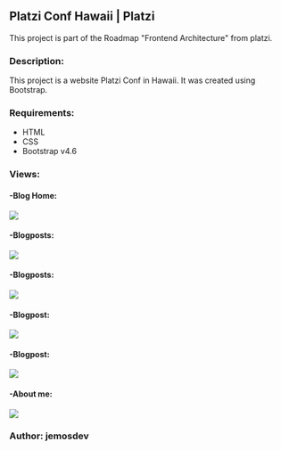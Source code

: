 ## Platzi Conf Hawaii | Platzi
This project is part of the Roadmap "Frontend Architecture" from platzi.

### **Description:**
This project is a website Platzi Conf in Hawaii. It was created using Bootstrap.

### **Requirements:**
- HTML
- CSS
- Bootstrap v4.6

### **Views:**

#### -Blog Home:
![](D:\programming\platzi\codes\frontend\cursomobilefirst\assets\Clipboard01.jpg)

#### -Blogposts:
![](D:\programming\platzi\codes\frontend\cursomobilefirst\assets\Clipboard02.jpg)

#### -Blogposts:
![](D:\programming\platzi\codes\frontend\cursomobilefirst\assets\Clipboard03.jpg)

#### -Blogpost:
![](D:\programming\platzi\codes\frontend\cursomobilefirst\assets\Clipboard04.jpg)

#### -Blogpost:
![](D:\programming\platzi\codes\frontend\cursomobilefirst\assets\Clipboard05.jpg)

#### -About me:
![](D:\programming\platzi\codes\frontend\cursomobilefirst\assets\Clipboard06.jpg)

### Author: jemosdev